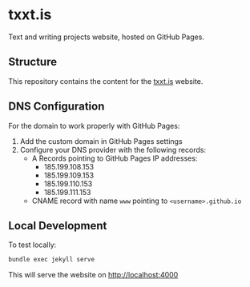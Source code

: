 # txxt.is

Text and writing projects website, hosted on GitHub Pages.

## Structure

This repository contains the content for the [txxt.is](https://txxt.is) website.

## DNS Configuration

For the domain to work properly with GitHub Pages:

1. Add the custom domain in GitHub Pages settings
2. Configure your DNS provider with the following records:
   - A Records pointing to GitHub Pages IP addresses:
     - 185.199.108.153
     - 185.199.109.153
     - 185.199.110.153
     - 185.199.111.153
   - CNAME record with name `www` pointing to `<username>.github.io`

## Local Development

To test locally:

```bash
bundle exec jekyll serve
```

This will serve the website on [http://localhost:4000](http://localhost:4000)
